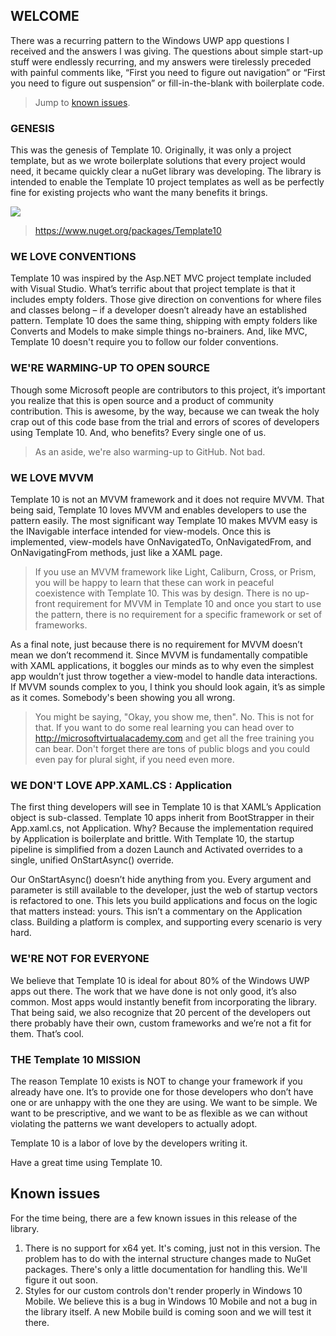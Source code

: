 ## WELCOME

There was a recurring pattern to the Windows UWP app questions I received and the answers I was giving. The questions about simple start-up stuff were endlessly recurring, and my answers were tirelessly preceded with painful comments like, “First you need to figure out navigation” or “First you need to figure out suspension” or fill-in-the-blank with boilerplate code. 

> Jump to [known issues](https://github.com/Windows-XAML/Template10/wiki/Welcome-%7C-Nuget#known-issues).

### GENESIS

This was the genesis of Template 10. Originally, it was only a project template, but as we wrote boilerplate solutions that every project would need, it became quickly clear a nuGet library was developing. The library is intended to enable the Template 10 project templates as well as be perfectly fine for existing projects who want the many benefits it brings.

![](https://raw.githubusercontent.com/Windows-XAML/Template10/master/Assets/T10%201366x768.png)

> https://www.nuget.org/packages/Template10

### WE LOVE CONVENTIONS

Template 10 was inspired by the Asp.NET MVC project template included with Visual Studio. What’s terrific about that project template is that it includes empty folders. Those give direction on conventions for where files and classes belong – if a developer doesn’t already have an established pattern. Template 10 does the same thing, shipping with empty folders like Converts and Models to make simple things no-brainers. And, like MVC, Template 10 doesn't require you to follow our folder conventions.

### WE'RE WARMING-UP TO OPEN SOURCE

Though some Microsoft people are contributors to this project, it’s important you realize that this is open source and a product of community contribution. This is awesome, by the way, because we can tweak the holy crap out of this code base from the trial and errors of scores of developers using Template 10. And, who benefits? Every single one of us. 

> As an aside, we're also warming-up to GitHub. Not bad.

### WE LOVE MVVM

Template 10 is not an MVVM framework and it does not require MVVM. That being said, Template 10 loves MVVM and enables developers to use the pattern easily. The most significant way Template 10 makes MVVM easy is the INavigable interface intended for view-models. Once this is implemented, view-models have OnNavigatedTo, OnNavigatedFrom, and OnNavigatingFrom methods, just like a XAML page. 

> If you use an MVVM framework like Light, Caliburn, Cross, or Prism, you will be happy to learn that these can work in peaceful coexistence with Template 10. This was by design. There is no up-front requirement for MVVM in Template 10 and once you start to use the pattern, there is no requirement for a specific framework or set of frameworks.

As a final note, just because there is no requirement for MVVM doesn’t mean we don’t recommend it. Since MVVM is fundamentally compatible with XAML applications, it boggles our minds as to why even the simplest app wouldn’t just throw together a view-model to handle data interactions. If MVVM sounds complex to you, I think you should look again, it’s as simple as it comes. Somebody's been showing you all wrong.

> You might be saying, "Okay, you show me, then". No. This is not for that. If you want to do some real learning you can head over to http://microsoftvirtualacademy.com and get all the free training you can bear. Don't forget there are tons of public blogs and you could even pay for plural sight, if you need even more.

### WE DON'T LOVE APP.XAML.CS : Application

The first thing developers will see in Template 10 is that XAML’s Application object is sub-classed.  Template 10 apps inherit from BootStrapper in their App.xaml.cs, not Application. Why? Because the implementation required by Application is boilerplate and brittle. With Template 10, the startup pipeline is simplified from a dozen Launch and Activated overrides to a single, unified OnStartAsync() override. 

Our OnStartAsync() doesn’t hide anything from you. Every argument and parameter is still available to the developer, just the web of startup vectors is refactored to one. This lets you build applications and focus on the logic that matters instead: yours. This isn’t a commentary on the Application class. Building a platform is complex, and supporting every scenario is very hard.

### WE'RE NOT FOR EVERYONE

We believe that Template 10 is ideal for about 80% of the Windows UWP apps out there. The work that we have done is not only good, it’s also common. Most apps would instantly benefit from incorporating the library. That being said, we also recognize that 20 percent of the developers out there probably have their own, custom frameworks and we’re not a fit for them. That’s cool.

### THE Template 10 MISSION

The reason Template 10 exists is NOT to change your framework if you already have one. It’s to provide one for those developers who don’t have one or are unhappy with the one they are using. We want to be simple. We want to be prescriptive, and we want to be as flexible as we can without violating the patterns we want developers to actually adopt.

Template 10 is a labor of love by the developers writing it. 

Have a great time using Template 10.

## Known issues

For the time being, there are a few known issues in this release of the library.

1. There is no support for x64 yet. It's coming, just not in this version. The problem has to do with the internal structure changes made to NuGet packages. There's only a little documentation for handling this. We'll figure it out soon.
2. Styles for our custom controls don't render properly in Windows 10 Mobile. We believe this is a bug in Windows 10 Mobile and not a bug in the library itself. A new Mobile build is coming soon and we will test it there.
